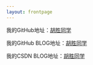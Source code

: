```yaml
---
layout: frontpage
---
```



我的GitHub地址：[胡胜同学](https://github.com/HushengStudent)

我的GitHub BLOG地址：[胡胜同学](https://hushengstudent.github.io/)

我的CSDN BLOG地址：[胡胜同学](http://blog.csdn.net/husheng0)